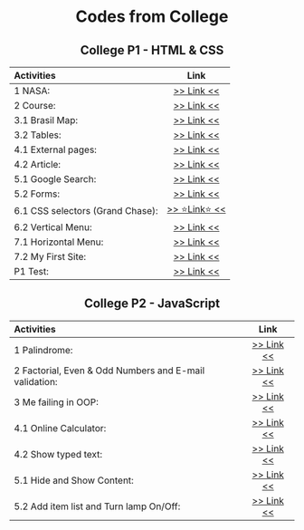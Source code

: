 <div align="center">

# Codes from College

## College P1 - HTML & CSS

| Activities                       |               Link               |
| :------------------------------- | :------------------------------: |
| 1 NASA:                          |    [>> Link <<](./P1/aula1/)     |
| 2 Course:                        | [>> Link <<](./P1/aula2/curso/)  |
| 3.1 Brasil Map:                  |    [>> Link <<](./P1/aula3/)     |
| 3.2 Tables:                      | [>> Link <<](./P1/aula3/aula-3b) |
| 4.1 External pages:              |    [>> Link <<](./P1/aula4/)     |
| 4.2 Article:                     | [>> Link <<](./P1/aula4/aula-4b) |
| 5.1 Google Search:               |    [>> Link <<](./P1/aula5/)     |
| 5.2 Forms:                       | [>> Link <<](./P1/aula5/aula-5b) |
| 6.1 CSS selectors (Grand Chase): |  [>> ⭐Link⭐ <<](./P1/aula6/)   |
| 6.2 Vertical Menu:               | [>> Link <<](./P1/aula6/aula-6b) |
| 7.1 Horizontal Menu:             |    [>> Link <<](./P1/aula7/)     |
| 7.2 My First Site:               | [>> Link <<](./P1/aula7/aula-7b) |
| P1 Test:                         |  [>> Link <<](./P1/Prova%20P1/)  |

## College P2 - JavaScript

| Activities                                             |               Link               |
| :----------------------------------------------------- | :------------------------------: |
| 1 Palindrome:                                          |    [>> Link <<](./P2/aula1/)     |
| 2 Factorial, Even & Odd Numbers and E-mail validation: |    [>> Link <<](./P2/aula2/)     |
| 3 Me failing in OOP:                                   |    [>> Link <<](./P2/aula3/)     |
| 4.1 Online Calculator:                                 |    [>> Link <<](./P2/aula4/)     |
| 4.2 Show typed text:                                   | [>> Link <<](./P2/aula4/aula-4b) |
| 5.1 Hide and Show Content:                             |    [>> Link <<](./P2/aula5/)     |
| 5.2 Add item list and Turn lamp On/Off:                | [>> Link <<](./P2/aula5/aula-5b) |

</div>
